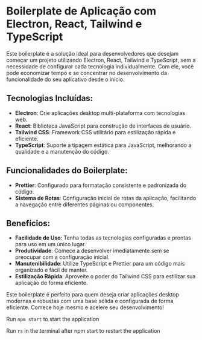 # Boilerplate de Aplicação com Electron, React, Tailwind e TypeScript

Este boilerplate é a solução ideal para desenvolvedores que desejam começar um projeto utilizando Electron, React, Tailwind e TypeScript, sem a necessidade de configurar cada tecnologia individualmente. Com ele, você pode economizar tempo e se concentrar no desenvolvimento da funcionalidade do seu aplicativo desde o início.

## Tecnologias Incluídas:
- **Electron**: Crie aplicações desktop multi-plataforma com tecnologias web.
- **React**: Biblioteca JavaScript para construção de interfaces de usuário.
- **Tailwind CSS**: Framework CSS utilitário para estilização rápida e eficiente.
- **TypeScript**: Suporte a tipagem estática para JavaScript, melhorando a qualidade e a manutenção do código.

## Funcionalidades do Boilerplate:
- **Prettier**: Configurado para formatação consistente e padronizada do código.
- **Sistema de Rotas**: Configuração inicial de rotas da aplicação, facilitando a navegação entre diferentes páginas ou componentes.

## Benefícios:
- **Facilidade de Uso**: Tenha todas as tecnologias configuradas e prontas para uso em um único lugar.
- **Produtividade**: Comece a desenvolver imediatamente sem se preocupar com a configuração inicial.
- **Manutenibilidade**: Utilize TypeScript e Prettier para um código mais organizado e fácil de manter.
- **Estilização Rápida**: Aproveite o poder do Tailwind CSS para estilizar sua aplicação de forma eficiente.

Este boilerplate é perfeito para quem deseja criar aplicações desktop modernas e robustas com uma base sólida e configurada de forma eficiente. Comece hoje mesmo e acelere seu desenvolvimento!

Run `npm start` to start the application

Run `rs` in the terminal after npm start to restart the application
